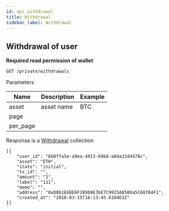 ```yaml
---
id: api_withdrawal
title: Withdrawal
sidebar_label: Withdrawal
---
```


## Withdrawal of user

**Required read permission of wallet**

```
GET /private/withdrawals
```

Parameters

Name | Description | Example
---- | --- | ---
asset | asset name | BTC
page | | |
per_page | | |

Response is a [Withdrawal](/docs/data_structs.html#withdrawal) collection

```
[{
    "user_id": "6b0ffa5e-a9ea-4913-b9b8-a84a32dd478c",
    "asset": "ETH",
    "state": "initial",
    "tx_id": "",
    "amount": "2",
    "label": "111",
    "memo": "",
    "address": "0xD0b1EEBE6F289b9E3bE7C9925A8580a5C60704F1",
    "created_at": "2018-03-15T16:13:45.610463Z"
}]
```